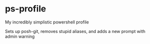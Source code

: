 # ps-profile
My incredibly simplistic powershell profile

Sets up posh-git, removes stupid aliases, and adds a new prompt with admin warning
